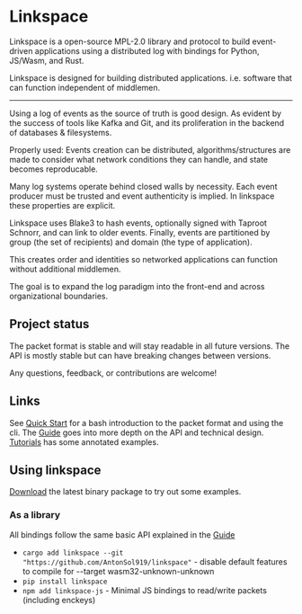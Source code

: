 # Linkspace

Linkspace is a open-source MPL-2.0 library and protocol to build event-driven applications using a distributed log with bindings for Python, JS/Wasm, and Rust.

Linkspace is designed for building distributed applications.
i.e. software that can function independent of middlemen.

---

Using a log of events as the source of truth is good design.
As evident by the success of tools like Kafka and Git, and its proliferation in the backend of databases & filesystems.

Properly used: Events creation can be distributed, algorithms/structures are made to consider what network conditions they can handle, and state becomes reproducable.

Many log systems operate behind closed walls by necessity.
Each event producer must be trusted and event authenticity is implied.
In linkspace these properties are explicit.

Linkspace uses Blake3 to hash events, optionally signed with Taproot Schnorr, and can link to older events.
Finally, events are partitioned by group (the set of recipients) and domain (the type of application).

This creates order and identities so networked applications can function without additional middlemen.

The goal is to expand the log paradigm into the front-end and across organizational boundaries.

## Project status

The packet format is stable and will stay readable in all future versions.
The API is mostly stable but can have breaking changes between versions.

Any questions, feedback, or contributions are welcome!

## Links

See [Quick Start](https://www.linkspace.dev/code_intro.html) for a bash introduction to the packet format and using the cli.
The [Guide](https://www.linkspace.dev/guide/index.html) goes into more depth on the API and technical design.
[Tutorials](https://www.linkspace.dev/tutorial/index.html) has some annotated examples.


## Using linkspace

[Download](https://github.com/AntonSol919/linkspace/releases) the latest binary package to try out some examples.

### As a library 

All bindings follow the same basic API explained in the [Guide](https://www.linkspace.dev/guide/index.html)

- `cargo add linkspace --git "https://github.com/AntonSol919/linkspace"` - disable default features to compile for --target wasm32-unknown-unknown
- `pip install linkspace`
- `npm add linkspace-js` - Minimal JS bindings to read/write packets (including enckeys)



